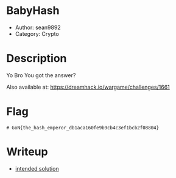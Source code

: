 # BabyHash

- Author: sean9892
- Category: Crypto

# Description

Yo Bro You got the answer?

Also available at: https://dreamhack.io/wargame/challenges/1661

# Flag

`# GoN{the_hash_emperor_db1aca160fe9b9cb4c3ef1bcb2f08804}`

# Writeup

- [intended solution](solution/README.md)